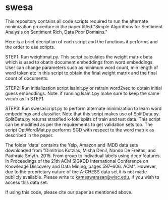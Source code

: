 # swesa

This repository contains all code scripts required to run the alternate minimization procedure
in the paper titled "Simple Algorithms for Sentiment Analysis on Sentiment Rich, Data Poor Domains."

Here is a brief decription of each script and the functions it performs and 
the order to use scripts.

STEP1: Run weightmat.py. 
This script calculates the weight matrix beta which is used to obatin document embeddings
from word embeddings. 
User can change parameters such as minimum word count, min length of word token etc 
in this script to obtain the final weight matrix and the final count of documents.

STEP2: Run initialization script lsainit.py or retrain word2vec to obtain initial guess
embeddings. Note: if running lsainit.py make sure to keep the same vocab as in STEP1.

STEP3: Run swesascript.py to perform alternate minimization to learn word embeddings
and classifier. Note that this script makes use of SplitData.py. SplitData.py returns
stratified k-fold splits of train and test data. This script can be modified as per
the requirements to get validation sets too. The script OptWordMat.py performs SGD
with respect to the word matrix as described in the paper.

The folder 'data' contains the Yelp, Amazon and IMDB data sets downloaded from
"Dimitrios Kotzias, Misha Denil, Nando De Freitas, and Padhraic Smyth. 2015. From group to individual labels using deep features. In Proceedings of the 21th ACM SIGKDD International Conference on Knowledge Discovery and Data Mining, pages 597–606. ACM". However, due to the proprietary nature of the A-CHESS data set it is not made publicly available. Please write to kameswarasar@wisc.edu, if you wish to access this data set.

If using this code, please cite our paper as mentioned above.
